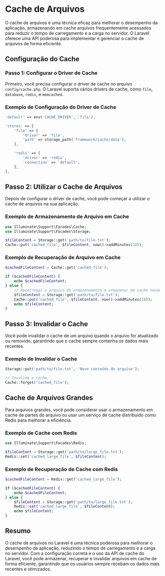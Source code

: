 # Cache de Arquivos

O cache de arquivos é uma técnica eficaz para melhorar o desempenho da aplicação, armazenando em cache arquivos frequentemente acessados para reduzir o tempo de carregamento e a carga no servidor. O Laravel oferece uma API poderosa para implementar e gerenciar o cache de arquivos de forma eficiente.

## Configuração do Cache

### Passo 1: Configurar o Driver de Cache

Primeiro, você precisa configurar o driver de cache no arquivo `config/cache.php`. O Laravel suporta vários drivers de cache, como `file`, `database`, `redis`, e `memcached`.

### Exemplo de Configuração do Driver de Cache

```php
'default' => env('CACHE_DRIVER', 'file'),

'stores' => [
    'file' => [
        'driver' => 'file',
        'path' => storage_path('framework/cache/data'),
    ],

    'redis' => [
        'driver' => 'redis',
        'connection' => 'default',
    ],
],
```

## Passo 2: Utilizar o Cache de Arquivos

Depois de configurar o driver de cache, você pode começar a utilizar o cache de arquivos na sua aplicação.

### Exemplo de Armazenamento de Arquivo em Cache

```php
use Illuminate\Support\Facades\Cache;
use Illuminate\Support\Facades\Storage;

$fileContent = Storage::get('path/to/file.txt');
Cache::put('cached_file', $fileContent, now()->addMinutes(10));
```

### Exemplo de Recuperação de Arquivo em Cache

```php
$cachedFileContent = Cache::get('cached_file');

if ($cachedFileContent) {
    echo $cachedFileContent;
} else {
    // Recarregar o arquivo do armazenamento e armazenar em cache novamente
    $fileContent = Storage::get('path/to/file.txt');
    Cache::put('cached_file', $fileContent, now()->addMinutes(10));
    echo $fileContent;
}
```

## Passo 3: Invalidar o Cache

Você pode invalidar o cache de um arquivo quando o arquivo for atualizado ou removido, garantindo que o cache sempre contenha os dados mais recentes.

### Exemplo de Invalidar o Cache

```php
Storage::put('path/to/file.txt', 'Novo conteúdo do arquivo');

// Invalida o cache
Cache::forget('cached_file');
```

## Cache de Arquivos Grandes

Para arquivos grandes, você pode considerar usar o armazenamento em cache de partes do arquivo ou usar um serviço de cache distribuído como Redis para melhorar a eficiência.

### Exemplo de Cache com Redis

```php
use Illuminate\Support\Facades\Redis;

$fileContent = Storage::get('path/to/large_file.txt');
Redis::set('cached_large_file', $fileContent);
```

### Exemplo de Recuperação de Cache com Redis

```php
$cachedFileContent = Redis::get('cached_large_file');

if ($cachedFileContent) {
    echo $cachedFileContent;
} else {
    $fileContent = Storage::get('path/to/large_file.txt');
    Redis::set('cached_large_file', $fileContent);
    echo $fileContent;
}
```

## Resumo

O cache de arquivos no Laravel é uma técnica poderosa para melhorar o desempenho da aplicação, reduzindo o tempo de carregamento e a carga no servidor. Com a configuração correta e o uso da API de cache do Laravel, você pode armazenar, recuperar e invalidar arquivos em cache de forma eficiente, garantindo que os usuários sempre recebam os dados mais recentes e otimizados.
